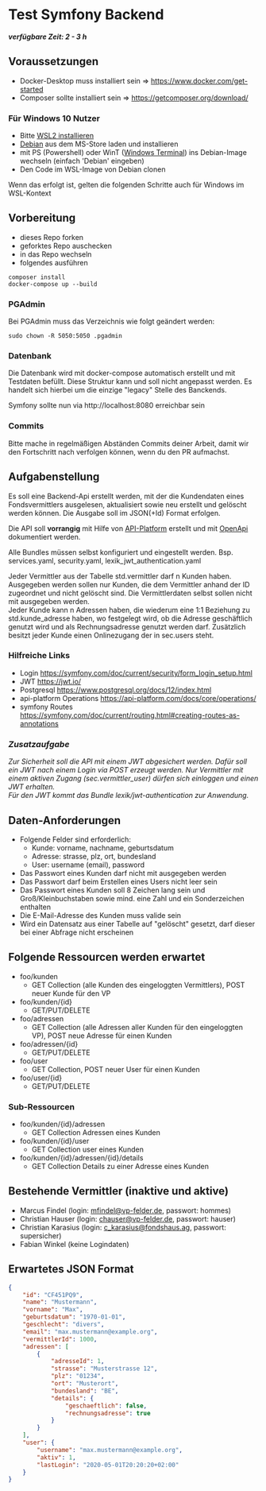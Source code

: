 # Test Symfony Backend
**_verfügbare Zeit: 2 - 3 h_**

## Voraussetzungen
- Docker-Desktop muss installiert sein => https://www.docker.com/get-started
- Composer sollte installiert sein => https://getcomposer.org/download/

### Für Windows 10 Nutzer
- Bitte [WSL2 installieren](https://docs.microsoft.com/en-us/windows/wsl/install-win10)
- [Debian](https://www.microsoft.com/de-de/p/debian/9msvkqc78pk6?rtc=1&activetab=pivot:overviewtab) aus dem MS-Store laden und installieren
- mit PS (Powershell) oder WinT ([Windows Terminal](https://www.microsoft.com/de-de/p/windows-terminal/9n0dx20hk701?rtc=1&activetab=pivot:overviewtab)) ins Debian-Image wechseln (einfach 'Debian' eingeben)
- Den Code im WSL-Image von Debian clonen

Wenn das erfolgt ist, gelten die folgenden Schritte auch für Windows im WSL-Kontext

## Vorbereitung
- dieses Repo forken
- geforktes Repo auschecken
- in das Repo wechseln
- folgendes ausführen

```shell script
composer install
docker-compose up --build
```

### PGAdmin
Bei PGAdmin muss das Verzeichnis wie folgt geändert werden:
```shell script
sudo chown -R 5050:5050 .pgadmin
```
### Datenbank
Die Datenbank wird mit docker-compose automatisch erstellt und mit Testdaten befüllt. Diese Struktur kann und soll nicht angepasst werden. Es handelt sich hierbei um die einzige "legacy" Stelle des Banckends.

Symfony sollte nun via http://localhost:8080 erreichbar sein

### Commits
Bitte mache in regelmäßigen Abständen Commits deiner Arbeit, damit wir den Fortschritt nach verfolgen können, wenn du den PR aufmachst.

## Aufgabenstellung
Es soll eine Backend-Api erstellt werden, mit der die Kundendaten eines Fondsvermittlers ausgelesen, aktualisiert sowie neu erstellt und gelöscht werden können. Die Ausgabe soll im JSON(+ld) Format erfolgen.

Die API soll **vorrangig** mit Hilfe von [API-Platform](https://api-platform.com/docs/core/) erstellt und mit [OpenApi](https://www.openapis.org/) dokumentiert werden.    

Alle Bundles müssen selbst konfiguriert und eingestellt werden.
Bsp. services.yaml, security.yaml, lexik_jwt_authentication.yaml

Jeder Vermittler aus der Tabelle std.vermittler darf n Kunden haben. Ausgegeben werden sollen nur Kunden, die dem Vermittler anhand der ID zugeordnet und nicht gelöscht sind. Die Vermittlerdaten selbst sollen nicht mit ausgegeben werden.  
Jeder Kunde kann n Adressen haben, die wiederum eine 1:1 Beziehung zu std.kunde_adresse haben, wo festgelegt wird, ob die Adresse geschäftlich genutzt wird und als Rechnungsadresse genutzt werden darf. Zusätzlich besitzt jeder Kunde einen Onlinezugang der in sec.users steht.

### Hilfreiche Links
- Login https://symfony.com/doc/current/security/form_login_setup.html
- JWT https://jwt.io/
- Postgresql https://www.postgresql.org/docs/12/index.html
- api-platform Operations https://api-platform.com/docs/core/operations/
- symfony Routes https://symfony.com/doc/current/routing.html#creating-routes-as-annotations

### _Zusatzaufgabe_
_Zur Sicherheit soll die API mit einem JWT abgesichert werden. Dafür soll ein JWT nach einem Login via POST erzeugt werden. Nur Vermittler mit einem aktiven Zugang (sec.vermittler_user) dürfen sich einloggen und einen JWT erhalten._  
_Für den JWT kommt das Bundle lexik/jwt-authentication zur Anwendung._

## Daten-Anforderungen  
- Folgende Felder sind erforderlich:
  - Kunde: vorname, nachname, geburtsdatum
  - Adresse: strasse, plz, ort, bundesland
  - User: username (email), password
- Das Passwort eines Kunden darf nicht mit ausgegeben werden
- Das Passwort darf beim Erstellen eines Users nicht leer sein
- Das Passwort eines Kunden soll 8 Zeichen lang sein und Groß/Kleinbuchstaben sowie mind. eine Zahl und ein Sonderzeichen enthalten
- Die E-Mail-Adresse des Kunden muss valide sein
- Wird ein Datensatz aus einer Tabelle auf "gelöscht" gesetzt, darf dieser bei einer Abfrage nicht erscheinen

## Folgende Ressourcen werden erwartet
- foo/kunden
  - GET Collection (alle Kunden des eingeloggten Vermittlers), POST neuer Kunde für den VP
- foo/kunden/{id}
  - GET/PUT/DELETE
- foo/adressen
  - GET Collection (alle Adressen aller Kunden für den eingeloggten VP), POST neue Adresse für einen Kunden
- foo/adressen/{id}
  - GET/PUT/DELETE
- foo/user
  - GET Collection, POST neuer User für einen Kunden
- foo/user/{id}
  - GET/PUT/DELETE

### Sub-Ressourcen
- foo/kunden/{id}/adressen
  - GET Collection Adressen eines Kunden
- foo/kunden/{id}/user
  - GET Collection user eines Kunden
- foo/kunden/{id}/adressen/{id}/details
  - GET Collection Details zu einer Adresse eines Kunden

## Bestehende Vermittler (inaktive und aktive)
- Marcus Findel (login: mfindel@vp-felder.de, passwort: hommes)
- Christian Hauser (login: chauser@vp-felder.de, passwort: hauser)
- Christian Karasius (login: c_karasius@fondshaus.ag, passwort: supersicher)
- Fabian Winkel (keine Logindaten)

## Erwartetes JSON Format

```json
{
    "id": "CF451PQ9",
    "name": "Mustermann",
    "vorname": "Max",
    "geburtsdatum": "1970-01-01",
    "geschlecht": "divers",
    "email": "max.mustermann@example.org",
    "vermittlerId": 1000,
    "adressen": [
        {
            "adresseId": 1,
            "strasse": "Musterstrasse 12",
            "plz": "01234",
            "ort": "Musterort",
            "bundesland": "BE",
            "details": {
                "geschaeftlich": false,
                "rechnungsadresse": true
            }
        }
    ],
    "user": {
        "username": "max.mustermann@example.org",
        "aktiv": 1,
        "lastLogin": "2020-05-01T20:20:20+02:00"
    }
}
```
